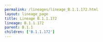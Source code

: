 ```yaml
---
permalink: /lineages/lineage_B.1.1.172.html
layout: lineage_page
title: Lineage B.1.1.172
lineage: B.1.1.172
parent: B.1.1
children: ['B.1.1.172']
---
```


